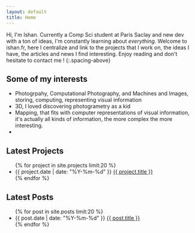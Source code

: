 ```yaml
---
layout: default
title: Home
---
```



Hi, I'm Ishan. Currently a Comp Sci student at Paris Saclay and new dev with a ton of ideas, I'm constantly
learning about <i>everything</i>.
Welcome to ishan.fr, here I centralize and link to the projects that I work on, the ideas I have,
the articles and news I find interesting. Enjoy reading and don't
hesitate to contact me ! 
{:.spacing-above}

## Some of my interests 
- Photogrpahy, Computational Photography, and Machines and Images, storing, computing, representing visual information
- 3D, I loved discovering photogrametry as a kid
- Mapping, that fits with computer representations of visual information, it's actually all kinds of information, the more complex the more interesting.
- 

## Latest Projects

<ul class="post-list">
{% for project in site.projects limit:20 %}
  <li class="post-item">
    <span class="meta">{{ project.date | date: "%Y-%m-%d" }}</span>
    <a href="{{ project.url }}">{{ project.title }}</a>
  </li>
{% endfor %}
</ul>

## Latest Posts

<ul class="post-list">
{% for post in site.posts limit:20 %}
  <li class="post-item">
    <span class="meta">{{ post.date | date: "%Y-%m-%d" }}</span>
    <a href="{{ post.url }}">{{ post.title }}</a>
  </li>
{% endfor %}
</ul>

